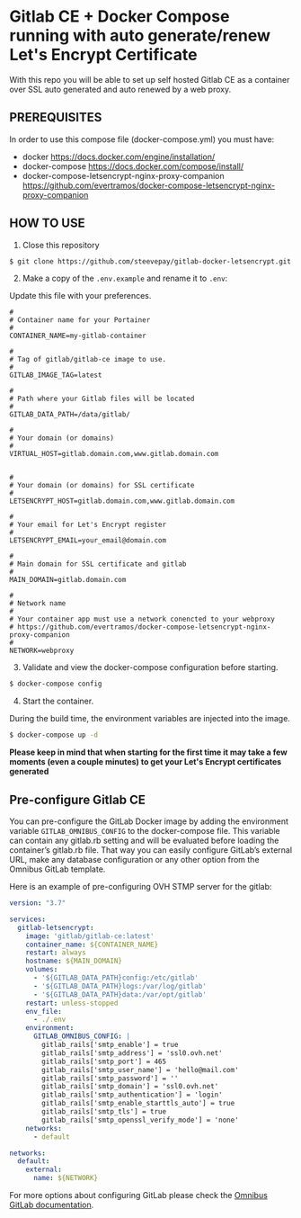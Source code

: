 # Gitlab CE + Docker Compose running with auto generate/renew Let's Encrypt Certificate

With this repo you will be able to set up self hosted Gitlab CE as a container over SSL auto generated and auto renewed by a web proxy.

## PREREQUISITES

In order to use this compose file (docker-compose.yml) you must have:

- docker https://docs.docker.com/engine/installation/
- docker-compose https://docs.docker.com/compose/install/
- docker-compose-letsencrypt-nginx-proxy-companion https://github.com/evertramos/docker-compose-letsencrypt-nginx-proxy-companion

## HOW TO USE 

1. Close this repository

```bash
$ git clone https://github.com/steevepay/gitlab-docker-letsencrypt.git
```

2. Make a copy of the `.env.example` and rename it to `.env`:

Update this file with your preferences.

```dotenv
#
# Container name for your Portainer
#
CONTAINER_NAME=my-gitlab-container

#
# Tag of gitlab/gitlab-ce image to use.
#
GITLAB_IMAGE_TAG=latest

#
# Path where your Gitlab files will be located
#
GITLAB_DATA_PATH=/data/gitlab/

#
# Your domain (or domains)
#
VIRTUAL_HOST=gitlab.domain.com,www.gitlab.domain.com


#
# Your domain (or domains) for SSL certificate
#
LETSENCRYPT_HOST=gitlab.domain.com,www.gitlab.domain.com

#
# Your email for Let's Encrypt register
#
LETSENCRYPT_EMAIL=your_email@domain.com

#
# Main domain for SSL certificate and gitlab
#
MAIN_DOMAIN=gitlab.domain.com

#
# Network name
# 
# Your container app must use a network conencted to your webproxy 
# https://github.com/evertramos/docker-compose-letsencrypt-nginx-proxy-companion
#
NETWORK=webproxy
```
3. Validate and view the docker-compose configuration before starting.

```bash
$ docker-compose config
```

4. Start the container.

During the build time, the environment variables are injected into the image.

```bash
$ docker-compose up -d
```

**Please keep in mind that when starting for the first time it may take a few moments (even a couple minutes) to get your Let's Encrypt certificates generated**

## Pre-configure Gitlab CE

 You can pre-configure the GitLab Docker image by adding the environment variable `GITLAB_OMNIBUS_CONFIG` to the docker-compose file. This variable can contain any gitlab.rb setting and will be evaluated before loading the container’s gitlab.rb file. That way you can easily configure GitLab’s external URL, make any database configuration or any other option from the Omnibus GitLab template.

 Here is an example of pre-configuring OVH STMP server for the gitlab:

```yaml
version: "3.7"

services:
  gitlab-letsencrypt:
    image: 'gitlab/gitlab-ce:latest'
    container_name: ${CONTAINER_NAME}
    restart: always
    hostname: ${MAIN_DOMAIN}
    volumes:
      - '${GITLAB_DATA_PATH}config:/etc/gitlab'
      - '${GITLAB_DATA_PATH}logs:/var/log/gitlab'
      - '${GITLAB_DATA_PATH}data:/var/opt/gitlab'
    restart: unless-stopped
    env_file:
      - ./.env
    environment:
      GITLAB_OMNIBUS_CONFIG: |
        gitlab_rails['smtp_enable'] = true
        gitlab_rails['smtp_address'] = 'ssl0.ovh.net'
        gitlab_rails['smtp_port'] = 465
        gitlab_rails['smtp_user_name'] = 'hello@mail.com'
        gitlab_rails['smtp_password'] = ''
        gitlab_rails['smtp_domain'] = 'ssl0.ovh.net'
        gitlab_rails['smtp_authentication'] = 'login'
        gitlab_rails['smtp_enable_starttls_auto'] = true
        gitlab_rails['smtp_tls'] = true
        gitlab_rails['smtp_openssl_verify_mode'] = 'none'
    networks:
      - default

networks:
  default:
    external:
      name: ${NETWORK}
```

For more options about configuring GitLab please check the [Omnibus GitLab documentation](https://docs.gitlab.com/omnibus/settings/configuration.html).
